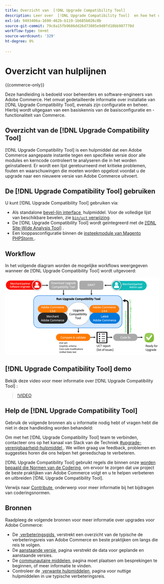```yaml
---
title: Overzicht van  [!DNL Upgrade Compatibility Tool]
description: Leer over  [!DNL Upgrade Compatibility Tool]  en hoe het u met uw project van Adobe Commerce kan helpen.
exl-id: 9493406a-1690-462b-b119-1b685b026c0b
source-git-commit: 79c8a15fb9686dd26d73805e9d0fd18bb987770d
workflow-type: tm+mt
source-wordcount: '329'
ht-degree: 0%

---
```


# Overzicht van hulplijnen

{{commerce-only}}

Deze handleiding is bedoeld voor beheerders en software-engineers van Adobe Commerce. Het omvat gedetailleerde informatie over installatie van [!DNL Upgrade Compatibility Tool], evenals zijn configuratie en beheer. Hierbij wordt uitgegaan van een basiskennis van de basisconfiguratie en -functionaliteit van Commerce.

## Overzicht van de [!DNL Upgrade Compatibility Tool]

[!DNL Upgrade Compatibility Tool] is een hulpmiddel dat een Adobe Commerce aangepaste instantie tegen een specifieke versie door alle modules en kerncode controleert te analyseren die in het worden geïnstalleerd. Er wordt een lijst geretourneerd met kritieke problemen, fouten en waarschuwingen die moeten worden opgelost voordat u de upgrade naar een nieuwere versie van Adobe Commerce uitvoert.

## De [!DNL Upgrade Compatibility Tool] gebruiken

U kunt [!DNL Upgrade Compatibility Tool] gebruiken via:

- Als standalone [&#x200B; bevel-lijn interface &#x200B;](../upgrade-compatibility-tool/run.md) hulpmiddel. Voor de volledige lijst van beschikbare bevelen, zie [`bin/uct` verwijzing &#x200B;](../../tools/reference/uct.md).
- De [!DNL Upgrade Compatibility Tool] wordt geïntegreerd met de [[!DNL Site-Wide Analysis Tool]](../upgrade-compatibility-tool/integrate-analysis-tool.md) .
- Een looppasconfiguratie binnen de [&#x200B; insteekmodule van Magento PHPStorm &#x200B;](../upgrade-compatibility-tool/run-configuration-phpstorm-plugin.md).

## Workflow

In het volgende diagram worden de mogelijke workflows weergegeven wanneer de [!DNL Upgrade Compatibility Tool] wordt uitgevoerd:

![[!DNL Upgrade Compatibility Tool] Diagram &#x200B;](../../assets/upgrade-guide/uct-diagram-v5.png)

## [!DNL Upgrade Compatibility Tool] demo

Bekijk deze video voor meer informatie over [!DNL Upgrade Compatibility Tool] :

>[!VIDEO](https://video.tv.adobe.com/v/341245?quality=12)

## Help de [!DNL Upgrade Compatibility Tool]

Gebruik de volgende bronnen als u informatie nodig hebt of vragen hebt die niet in deze handleiding worden behandeld:

Om met het [!DNL Upgrade Compatibility Tool] team te verbinden, contacteer ons op het kanaal van Slack van de Techniek [&#x200B; #upgrade-verenigbaarheid-hulpmiddel &#x200B;](https://magentocommeng.slack.com/archives/C019Y143U9F). We willen graag uw feedback, problemen en suggesties horen die ons helpen het gereedschap te verbeteren.

[!DNL Upgrade Compatibility Tool] gebruikt regels die binnen onze [&#x200B; worden bepaald die Normen van de Codering &#x200B;](https://developer.adobe.com/commerce/php/coding-standards/) om ervoor te zorgen dat uw project de beste praktijken van Adobe Commerce volgt en u te helpen verbeteren en uitbreiden [!DNL Upgrade Compatibility Tool].

Verwijs naar [&#x200B; Contribute &#x200B;](https://developer.adobe.com/commerce/php/coding-standards/contributing/) onderwerp voor meer informatie bij het bijdragen van coderingsnormen.

## Bronnen

Raadpleeg de volgende bronnen voor meer informatie over upgrades voor Adobe Commerce:

- De [&#x200B; verbeteringsgids &#x200B;](../overview.md) verstrekt een overzicht van de typische de verbeteringsreis van Adobe Commerce en beste praktijken om langs die reis te volgen.
- De [&#x200B; aanstaande versie &#x200B;](https://experienceleague.adobe.com/nl/docs/commerce-operations/release/planning/schedule) pagina verstrekt de data voor geplande en aanstaande versies.
- De [&#x200B; communautaire middelen &#x200B;](https://developer.adobe.com/commerce/contributor/community/) pagina moet plaatsen om besprekingen te beginnen, of meer informatie te vinden.
- Controleer de [&#x200B; verwante hulpmiddelen &#x200B;](../upgrade-compatibility-tool/related-tools.md) pagina voor nuttige hulpmiddelen in uw typische verbeteringsreis.
